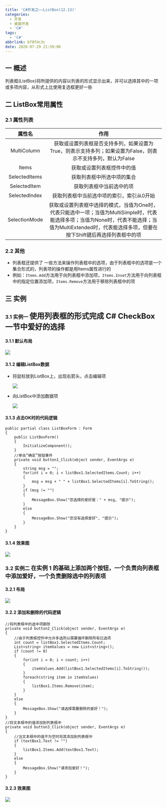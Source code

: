 ```yaml
---
title: 'C#开发之——ListBox(12.13)'
categories:
  - 开发
  - 桌面开发
  - 'C#'
tags:
  - 'C#'
abbrlink: bf8fdc3c
date: 2020-07-29 21:59:06
---
```

## 一 概述

列表框(ListBox)将所提供的内容以列表的形式显示出来，并可以选择其中的一项或多项内容，从形式上比使用复选框更好一些

<!--more-->

## 二 ListBox常用属性

### 2.1 属性列表

|    属性名     |                             作用                             |
| :-----------: | :----------------------------------------------------------: |
|  MultiColumn  | 获取或设置列表框是否支持多列，如果设置为True，则表示支持多列；如果设置为False，则表示不支持多列，默认为False |
|     Items     |                  获取或设置列表框控件中的值                  |
| SelectedItems |                  获取列表框中所选中项的集合                  |
| SelectedItem  |                   获取列表框中当前选中的项                   |
| SelectedIndex |          获取列表框中当前选中项的索引，索引从0开始           |
| SelectionMode | 获取或设置列表框中选择的模式，当值为One时，代表只能选中一项；当值为MultiSimple时，代表能选择多项；当值为None时，代表不能选择；当值为MultiExtended时，代表能选择多项，但要在按下Shift键后再选择列表框中的项 |

### 2.2 其他

* 列表框还提供了 一些方法来操作列表框中的选项，由于列表框中的选项是一个集合形式的，列表项的操作都是用Items属性进行的
* 例如：`Items.Add`方法用于向列表框中添加项，`Items.Inset`方法用于向列表框中的指定位置添加项，`Items.Remove`方法用于移除列表框中的项

## 三 实例 

### 3.1 实例一 <font size=5> 使用列表框的形式完成 C# CheckBox一节中爱好的选择 </font>

#### 3.1.1 默认布局

![][1]

#### 3.1.2 编辑ListBox数据
* 将鼠标放到ListBox上，出现右箭头，点击编辑项

  ![][2]
  
* 向ListBox中添加数据项

  ![][3]

#### 3.1.3 点击OK时的代码逻辑

```
public partial class ListBoxForm : Form
{
    public ListBoxForm()
    {
        InitializeComponent();
    }
    //单击“确定”按钮事件
    private void button1_Click(object sender, EventArgs e)
    {
        string msg = "";
        for(int i = 0; i < listBox1.SelectedItems.Count; i++)
        {
            msg = msg + " " + listBox1.SelectedItems[i].ToString();
        }
        if (msg != "")
        {
            MessageBox.Show("您选择的爱好是：" + msg, "提示");
        }
        else
        {
            MessageBox.Show("您没有选择爱好", "提示");
        }
    }
}
```

#### 3.1.4 效果图
![][4]
### 3.2 实例二 <font size=4> 在实例 1 的基础上添加两个按钮，一个负责向列表框中添加爱好，一个负责删除选中的列表项 </font>

#### 3.2.1 布局
![][5]

#### 3.2.2 添加和删除的代码逻辑

```
//将列表框中的选中项删除
private void button2_Click(object sender, EventArgs e)
{
    //由于列表框控件中允许多选所以需要循环删除所有已选项
    int count = listBox1.SelectedItems.Count;
    List<string> itemValues = new List<string>();
    if (count != 0)
    {
        for(int i = 0; i < count; i++)
        {
            itemValues.Add(listBox1.SelectedItems[i].ToString());
        }
        foreach(string item in itemValues)
        {
            listBox1.Items.Remove(item);
        }
    }
    else
    {
        MessageBox.Show("请选择需要删除的爱好！");
    }
}
//将文本框中的值添加到列表框中
private void button3_Click(object sender, EventArgs e)
{
    //当文本框中的值不为空时将其添加到列表框中
    if (textBox1.Text != "")
    {
        listBox1.Items.Add(textBox1.Text);
    }
    else
    {
        MessageBox.Show("请添加爱好！");
    }
}
```

#### 3.2.3 效果图
![][6]



[1]:https://cdn.jsdelivr.net/gh/pgzxc/CDN/blog-image/csharp-windform-listbox-default-layout.png
[2]:https://cdn.jsdelivr.net/gh/pgzxc/CDN/blog-image/csharp-windform-listbox-edit.png
[3]:https://cdn.jsdelivr.net/gh/pgzxc/CDN/blog-image/csharp-windform-listbox-add-content.png
[4]:https://cdn.jsdelivr.net/gh/pgzxc/CDN/blog-image/csharp-windform-listbox-view.png
[5]:https://cdn.jsdelivr.net/gh/pgzxc/CDN/blog-image/csharp-windform-listbox-add-remove-layout.png
[6]:https://cdn.jsdelivr.net/gh/pgzxc/CDN/blog-image/csharp-windform-listbox-addmove-view.gif